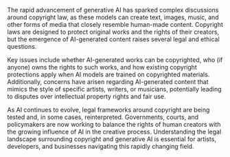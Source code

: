 The rapid advancement of generative AI has sparked complex discussions around copyright law, as these models can create text, images, music, and other forms of media that closely resemble human-made content. Copyright laws are designed to protect original works and the rights of their creators, but the emergence of AI-generated content raises several legal and ethical questions.

Key issues include whether AI-generated works can be copyrighted, who (if anyone) owns the rights to such works, and how existing copyright protections apply when AI models are trained on copyrighted materials. Additionally, concerns have arisen regarding AI-generated content that mimics the style of specific artists, writers, or musicians, potentially leading to disputes over intellectual property rights and fair use.

As AI continues to evolve, legal frameworks around copyright are being tested and, in some cases, reinterpreted. Governments, courts, and policymakers are now working to balance the rights of human creators with the growing influence of AI in the creative process. Understanding the legal landscape surrounding copyright and generative AI is essential for artists, developers, and businesses navigating this rapidly changing field.